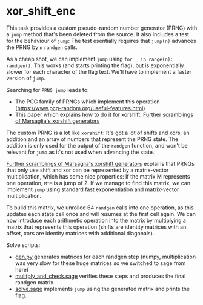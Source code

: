 xor_shift_enc
=============

This task provides a custom pseudo-random number generator (PRNG) with a `jump` method that's been deleted from the source.
It also includes a test for the behaviour of `jump`: The test esentially requires that `jump(n)` advances the PRNG by `n` `randgen` calls.

As a cheap shot, we can implement `jump` using `for _ in range(n): randgen()`.
This works (and starts printing the flag), but is exponentially slower for each character of the flag text.
We'll have to implement a faster version of `jump`.

Searching for `PRNG jump` leads to:

- The PCG family of PRNGs which implement this operation (https://www.pcg-random.org/useful-features.html)
- This paper which explains how to do it for xorshift: [Further scramblings of Marsaglia's xorshift generators](https://arxiv.org/abs/1404.0390)

The custom PRNG is a lot like `xorshift`: It's got a lot of shifts and xors, an addition and an array of numbers that represent the PRNG state.
The addition is only used for the output of the `randgen` function, and won't be relevant for `jump` as it's not used when advancing the state.

[Further scramblings of Marsaglia's xorshift generators](https://arxiv.org/abs/1404.0390) explains that PRNGs that only use shift and xor can be represented by a matrix-vector multiplication, which has some nice properties:
If the matrix M represents one operation, `M*M` is a jump of 2. If we manage to find this matrix, we can implement `jump` using standard fast exponentiation and matrix-vector multiplication.


To build this matrix, we unrolled 64 `randgen` calls into one operation, as this updates each state cell once and will resumes at the first cell again. We can now introduce each arithmetic operation into the matrix by multiplying a matrix that represents this operation (shifts are identity matrices with an offset, xors are identity matrices with additional diagonals).


Solve scripts:
- [gen.py](./gen.py) generates matrices for each randgen step (numpy, multiplication was very slow for these huge matrices so we switched to sage from here)
- [mulitply_and_check.sage](./mulitply_and_check.sage) verifies these steps and produces the final randgen matrix
- [solve.sage](./solve.sage) implements `jump` using the generated matrix and prints the flag.